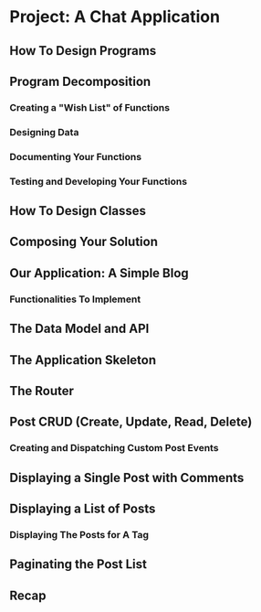 # Project: A Chat Application

## How To Design Programs

## Program Decomposition

### Creating a "Wish List" of Functions

### Designing Data

### Documenting Your Functions

### Testing and Developing Your Functions

## How To Design Classes

## Composing Your Solution

## Our Application: A Simple Blog

### Functionalities To Implement

## The Data Model and API

## The Application Skeleton

## The Router

## Post CRUD (Create, Update, Read, Delete)

### Creating and Dispatching Custom Post Events

## Displaying a Single Post with Comments

## Displaying a List of Posts

### Displaying The Posts for A Tag

## Paginating the Post List

## Recap
